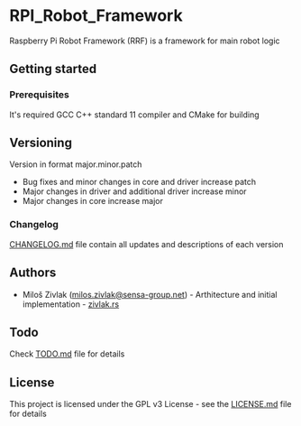 # RPI_Robot_Framework
Raspberry Pi Robot Framework (RRF) is a framework for main robot logic

## Getting started

### Prerequisites
It's required GCC C++ standard 11 compiler  and CMake for building

## Versioning
Version in format major.minor.patch
- Bug fixes and minor changes in core and driver increase patch
- Major changes in driver and additional driver increase minor
- Major changes in core increase major

### Changelog
[CHANGELOG.md](https://github.com/Elektropioneer/RPI_Robot_Framework/master/CHANGELOG.md) file contain all updates and descriptions of each version

## Authors
- Miloš Zivlak (milos.zivlak@sensa-group.net) - Arthitecture and initial implementation - [zivlak.rs](http://zivlak.rs)

## Todo
Check [TODO.md](https://github.com/Elektropioneer/master/RPI_Robot_Framework/TODO.md) file for details

## License
This project is licensed under the GPL v3 License - see the [LICENSE.md](https://github.com/Elektropioneer/master/RPI_Robot_Framework/LICENSE.md) file for details
